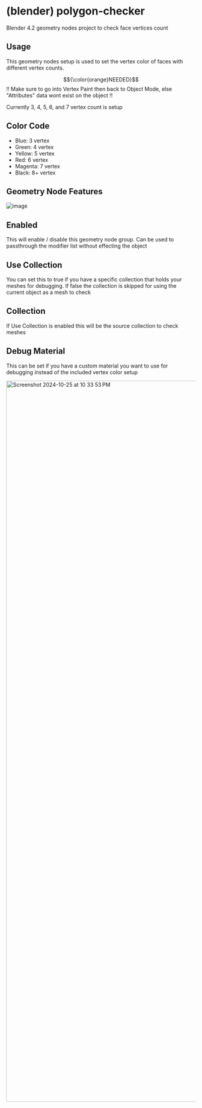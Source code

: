 # (blender) polygon-checker
Blender 4.2 geometry nodes project to check face vertices count

## Usage
This geometry nodes setup is used to set the vertex color of faces with different vertex counts.

$${\color{orange}NEEDED}$$
!! Make sure to go into Vertex Paint then back to Object Mode, else "Attributes" data wont exist on the object !!

Currently 3, 4, 5, 6, and 7 vertex count is setup
## Color Code
* Blue: 3 vertex
* Green: 4 vertex
* Yellow: 5 vertex
* Red: 6 vertex
* Magenta: 7 vertex
* Black: 8+ vertex

## Geometry Node Features
![image](https://github.com/user-attachments/assets/c8fead22-2eee-49c6-bd45-d00ea4574bba)

## Enabled
This will enable / disable this geometry node group. Can be used to passthrough the modifier list without effecting the object

## Use Collection
You can set this to true if you have a specific collection that holds your meshes for debugging. If false the collection is skipped for using the current object as a mesh to check

## Collection
If Use Collection is enabled this will be the source collection to check meshes

## Debug Material
This can be set if you have a custom material you want to use for debugging instead of the included vertex color setup

<img width="1912" alt="Screenshot 2024-10-25 at 10 33 53 PM" src="https://github.com/user-attachments/assets/13a85040-6130-4265-860d-a4cf0e0a2a5e">


